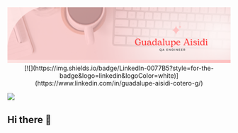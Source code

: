 <div id="header" align="center">
  <img decoding="async" src="https://github.com/Guadalupe198934/Guadalupe198934/blob/main/1.png" width="800"/>
</div>

<div id="header2" align="center">
[![](https://img.shields.io/badge/LinkedIn-0077B5?style=for-the-badge&logo=linkedin&logoColor=white)](https://www.linkedin.com/in/guadalupe-aisidi-cotero-g/)
</div>

[![](https://img.shields.io/badge/Página_Web-yelow?style=for-the-badge&logo=medium&logoColor=white)](https://www.noelia-navarro.com/)

## Hi there 👋

<!--
**Guadalupe198934/Guadalupe198934** is a ✨ _special_ ✨ repository because its `README.md` (this file) appears on your GitHub profile.

Here are some ideas to get you started:

- 🔭 I’m currently working on ...
- 🌱 I’m currently learning ...
- 👯 I’m looking to collaborate on ...
- 🤔 I’m looking for help with ...
- 💬 Ask me about ...
- 📫 How to reach me: ...
- 😄 Pronouns: ...
- ⚡ Fun fact: ...
-->
